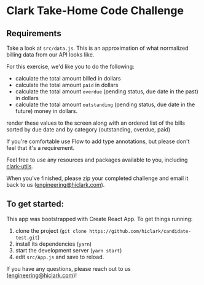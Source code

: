 # Clark Take-Home Code Challenge

## Requirements
Take a look at `src/data.js`. This is an approximation of what normalized billing data from our API looks like.

For this exercise, we'd like you to do the following:

- calculate the total amount billed in dollars
- calculate the total amount `paid` in dollars
- calculate the total amount `overdue` (pending status, due date in the past) in dollars
- calculate the total amount `outstanding` (pending status, due date in the future) money in dollars.

render these values to the screen along with an ordered list of the bills sorted by due date and by category (outstanding, overdue, paid)

If you're comfortable use Flow to add type annotations, but please don't feel that it's a requirement.

Feel free to use any resources and packages available to you, including [clark-utils](https://github.com/hiclark/clark-utils).

When you've finished, please zip your completed challenge and email it back to us (engineering@hiclark.com).

## To get started:

This app was bootstrapped with Create React App. To get things running:

1. clone the project (`git clone https://github.com/hiclark/candidate-test.git`)
1. install its dependencies (`yarn`)
1. start the development server (`yarn start`)
1. edit `src/App.js` and save to reload.

If you have any questions, please reach out to us (engineering@hiclark.com)!

